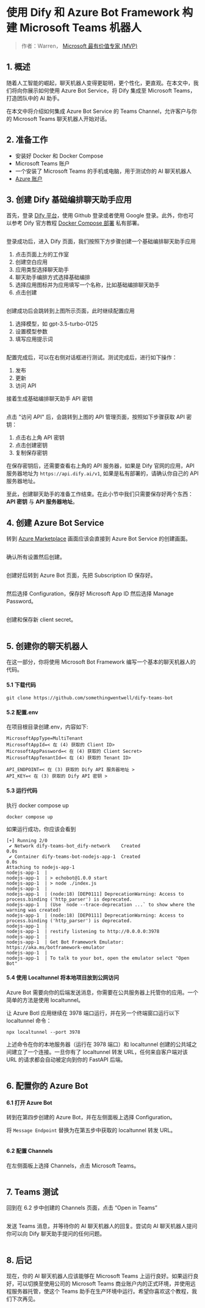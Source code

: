 # 使用 Dify 和 Azure Bot Framework 构建 Microsoft Teams 机器人

> 作者：Warren， [Microsoft 最有价值专家 (MVP)](https://mvp.microsoft.com/en-US/mvp/profile/476f41d3-6bd1-ea11-a812-000d3a8dfe0d)

## 1. 概述

随着人工智能的崛起，聊天机器人变得更聪明，更个性化，更直观。在本文中，我们将向你展示如何使用 Azure Bot Service，将 Dify 集成至 Microsoft Teams，打造团队中的 AI 助手。

在本文中将介绍如何集成 Azure Bot Service 的 Teams Channel，允许客户与你的 Microsoft Teams 聊天机器人开始对话。

## 2. 准备工作

* 安装好 Docker 和 Docker Compose
* Microsoft Teams 账户
* 一个安装了 Microsoft Teams 的手机或电脑，用于测试你的 AI 聊天机器人
* [Azure 账户](https://azure.microsoft.com/en-us/free)

## 3. 创建 Dify 基础编排聊天助手应用

首先，登录 [Dify 平台](https://cloud.dify.ai/signin)，使用 Github 登录或者使用 Google 登录。此外，你也可以参考 Dify 官方教程 [Docker Compose 部署](https://docs.dify.ai/v/zh-hans/getting-started/install-self-hosted/docker-compose) 私有部署。

<figure><img src="https://assets-docs.dify.ai/img/zh_CN/use-cases/c2e6a650e44b5156447fd5fc4405eca6.webp" alt=""><figcaption></figcaption></figure>

登录成功后，进入 Dify 页面，我们按照下方步骤创建一个基础编排聊天助手应用

1. 点击页面上方的工作室
2. 创建空白应用
3. 应用类型选择聊天助手
4. 聊天助手编排方式选择基础编排
5. 选择应用图标并为应用填写一个名称，比如基础编排聊天助手
6. 点击创建

<figure><img src="https://assets-docs.dify.ai/img/zh_CN/use-cases/47e33d27f17146fed6c06da05a2af7e2.webp" alt=""><figcaption></figcaption></figure>

创建成功后会跳转到上图所示页面，此时继续配置应用

1. 选择模型，如 gpt-3.5-turbo-0125
2. 设置模型参数
3. 填写应用提示词

<figure><img src="https://assets-docs.dify.ai/img/zh_CN/use-cases/8d958456caf503f5d49f9599e71e2c53.webp" alt=""><figcaption></figcaption></figure>

配置完成后，可以在右侧对话框进行测试。测试完成后，进行如下操作：

1. 发布
2. 更新
3. 访问 API

接着生成基础编排聊天助手 API 密钥

<figure><img src="https://assets-docs.dify.ai/img/zh_CN/use-cases/c7a94e8c6974ab7c60405d59f903fce6.webp" alt=""><figcaption></figcaption></figure>

点击 "访问 API" 后，会跳转到上图的 API 管理页面，按照如下步骤获取 API 密钥：

1. 点击右上角 API 密钥
2. 点击创建密钥
3. 复制保存密钥

在保存密钥后，还需要查看右上角的 API 服务器，如果是 Dify 官网的应用，API 服务器地址为 `https://api.dify.ai/v1`, 如果是私有部署的，请确认你自己的 API 服务器地址。

至此，创建聊天助手的准备工作结束。在此小节中我们只需要保存好两个东西：**API 密钥** 与 **API 服务器地址**。

## 4. 创建 Azure Bot Service

转到 [Azure Marketplace](https://portal.azure.com/#view/Microsoft\_Azure\_Marketplace/GalleryItemDetailsBladeNopdl/id/Microsoft.AzureBot/selectionMode\~/false/resourceGroupId//resourceGroupLocation//dontDiscardJourney\~/false/selectedMenuId/home/launchingContext\~/%7B%22galleryItemId%22%3A%22Microsoft.AzureBot%22%2C%22source%22%3A%5B%22GalleryFeaturedMenuItemPart%22%2C%22VirtualizedTileDetails%22%5D%2C%22menuItemId%22%3A%22home%22%2C%22subMenuItemId%22%3A%22Search%20results%22%2C%22telemetryId%22%3A%22a09b3b54-129b-475f-bd39-d7285a272043%22%7D/searchTelemetryId/258b225f-e7d5-4744-bfe4-69fa701d9d5a) 画面应该会直接到 Azure Bot Service 的创建画面。

<figure><img src="https://assets-docs.dify.ai/img/zh_CN/use-cases/cc8492e0ef639c5d9d56fa19fa598249.webp" alt=""><figcaption></figcaption></figure>

确认所有设置然后创建。

<figure><img src="https://assets-docs.dify.ai/img/zh_CN/use-cases/7da8cd74f79040c89f755bc37ad79c02.webp" alt=""><figcaption></figcaption></figure>

创建好后转到 Azure Bot 页面，先把 Subscription ID 保存好。

<figure><img src="https://assets-docs.dify.ai/img/zh_CN/use-cases/8906e9c44b5a977cad7d55f0ffc44617.webp" alt=""><figcaption></figcaption></figure>

然后选择 Configuration，保存好 Microsoft App ID 然后选择 Manage Password。

<figure><img src="https://assets-docs.dify.ai/img/zh_CN/use-cases/884d6fe1a72ea1ee5cca4f8149b64b88.webp" alt=""><figcaption></figcaption></figure>

创建和保存新 client secret。

<figure><img src="https://assets-docs.dify.ai/img/zh_CN/use-cases/6cae93ea8848395e52b2ec7334366f8f.webp" alt=""><figcaption></figcaption></figure>

## 5. 创建你的聊天机器人

在这一部分，你将使用 Microsoft Bot Framework 编写一个基本的聊天机器人的代码。

#### 5.1 下载代码

```
git clone https://github.com/somethingwentwell/dify-teams-bot
```

#### 5.2 配置.env

在项目根目录创建.env，内容如下:

```
MicrosoftAppType=MultiTenant
MicrosoftAppId=< 在 (4) 获取的 Client ID>
MicrosoftAppPassword=< 在 (4) 获取的 Client Secret>
MicrosoftAppTenantId=< 在 (4) 获取的 Tenant ID>

API_ENDPOINT=< 在 (3) 获取的 Dify API 服务器地址 >
API_KEY=< 在 (3) 获取的 Dify API 密钥 >
```

#### 5.3 运行代码

执行 docker compose up

```
docker compose up
```

如果运行成功，你应该会看到

```
[+] Running 2/0
 ✔ Network dify-teams-bot_dify-network    Created                     0.0s 
 ✔ Container dify-teams-bot-nodejs-app-1  Created                     0.0s 
Attaching to nodejs-app-1
nodejs-app-1  | 
nodejs-app-1  | > echobot@1.0.0 start
nodejs-app-1  | > node ./index.js
nodejs-app-1  | 
nodejs-app-1  | (node:18) [DEP0111] DeprecationWarning: Access to process.binding ('http_parser') is deprecated.
nodejs-app-1  | (Use `node --trace-deprecation ...` to show where the warning was created)
nodejs-app-1  | (node:18) [DEP0111] DeprecationWarning: Access to process.binding ('http_parser') is deprecated.
nodejs-app-1  | 
nodejs-app-1  | restify listening to http://0.0.0.0:3978
nodejs-app-1  | 
nodejs-app-1  | Get Bot Framework Emulator: https://aka.ms/botframework-emulator
nodejs-app-1  | 
nodejs-app-1  | To talk to your bot, open the emulator select "Open Bot"
```

#### 5.4 使用 Localtunnel 将本地项目放到公网访问

Azure Bot 需要向你的后端发送消息，你需要在公共服务器上托管你的应用。一个简单的方法是使用 localtunnel。

让 Azure BotI 应用继续在 3978 端口运行，并在另一个终端窗口运行以下 localtunnel 命令：

```
npx localtunnel --port 3978
```

上述命令在你的本地服务器（运行在 3978 端口）和 localtunnel 创建的公共域之间建立了一个连接。一旦你有了 localtunnel 转发 URL，任何来自客户端对该 URL 的请求都会自动被定向到你的 FastAPI 后端。

<figure><img src="https://assets-docs.dify.ai/img/zh_CN/use-cases/75c84e5ce115242bf25c4c1da67d2353.webp" alt=""><figcaption></figcaption></figure>

## 6. 配置你的 Azure Bot

#### 6.1 打开 Azure Bot

转到在第四步创建的 Azure Bot，并在左侧面板上选择 Configuration。

将 `Message Endpoint` 替换为在第五步中获取的 localtunnel 转发 URL。

<figure><img src="https://assets-docs.dify.ai/img/zh_CN/use-cases/836fccffe3eff086c4f31c1cd7a208b2.webp" alt=""><figcaption></figcaption></figure>

#### 6.2 配置 Channels

在左侧面板上选择 Channels，点击 Microsoft Teams。

<figure><img src="https://assets-docs.dify.ai/img/zh_CN/use-cases/16276d2f341966c90971bc9ae1a1a6e3.webp" alt=""><figcaption></figcaption></figure>

## 7. Teams 测试

回到在 6.2 步中创建的 Channels 页面，点击 “Open in Teams”

<figure><img src="https://assets-docs.dify.ai/img/zh_CN/use-cases/ddb267c168f5920bae380a21111298f0.webp" alt=""><figcaption></figcaption></figure>

发送 Teams 消息，并等待你的 AI 聊天机器人的回复。尝试向 AI 聊天机器人提问你可以向 Dify 聊天助手提问的任何问题。

<figure><img src="https://assets-docs.dify.ai/img/zh_CN/use-cases/bd81dd8e325f9cf1114cbac1b634cd5c.webp" alt=""><figcaption></figcaption></figure>

## 8. 后记

现在，你的 AI 聊天机器人应该能够在 Microsoft Teams 上运行良好。如果运行良好，可以切换至使用公司的 Microsoft Teams 商业账户内的正式环境，并使用远程服务器托管，使这个 Teams 助手在生产环境中运行。希望你喜欢这个教程，我们下次再见。
